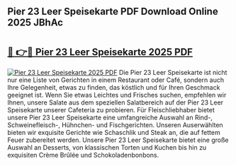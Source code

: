 ## Pier 23 Leer Speisekarte PDF Download Online 2025 JBhAc

# <h2><a href="http://gcaueb.nevu.top/?p=Pier+23+Leer+Speisekarte">🔗 👉🔴 Pier 23 Leer Speisekarte 2025 PDF</a></h2>

[![Pier 23 Leer Speisekarte 2025 PDF](https://i.imgur.com/dBaPXMq.png)](http://gcaueb.nevu.top/?p=Pier+23+Leer+Speisekarte)
Die Pier 23 Leer Speisekarte ist nicht nur eine Liste von Gerichten in einem Restaurant oder Café, sondern auch Ihre Gelegenheit, etwas zu finden, das köstlich und für Ihren Geschmack geeignet ist. Wenn Sie etwas Leichtes und Frisches suchen, empfehlen wir Ihnen, unsere Salate aus dem speziellen Salatbereich auf der Pier 23 Leer Speisekarte unserer Cafeteria zu probieren. Für Fleischliebhaber bietet unsere Pier 23 Leer Speisekarte eine umfangreiche Auswahl an Rind-, Schweinefleisch-, Hühnchen- und Fischgerichten. Unseren Auserwählten bieten wir exquisite Gerichte wie Schaschlik und Steak an, die auf fettem Feuer zubereitet werden. Unsere Pier 23 Leer Speisekarte bietet eine große Auswahl an Desserts, von klassischen Torten und Kuchen bis hin zu exquisiten Crème Brûlée und Schokoladenbonbons.

